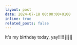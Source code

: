 ```yaml
---
layout: post
date: 2024-07-18 00:00:00+0100
inline: true
related_posts: false
---
```


It's my birthday today, yay!!!!!🎉🎉🎉